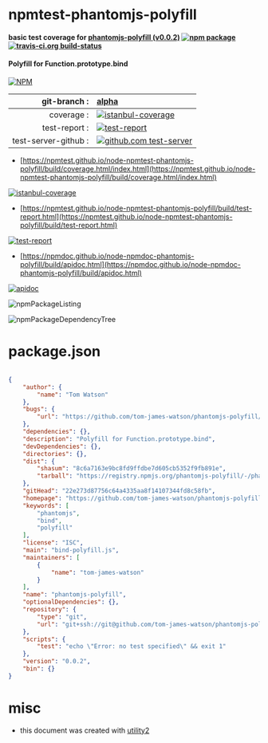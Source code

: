 # npmtest-phantomjs-polyfill

#### basic test coverage for  [phantomjs-polyfill (v0.0.2)](https://github.com/tom-james-watson/phantomjs-polyfill)  [![npm package](https://img.shields.io/npm/v/npmtest-phantomjs-polyfill.svg?style=flat-square)](https://www.npmjs.org/package/npmtest-phantomjs-polyfill) [![travis-ci.org build-status](https://api.travis-ci.org/npmtest/node-npmtest-phantomjs-polyfill.svg)](https://travis-ci.org/npmtest/node-npmtest-phantomjs-polyfill)

#### Polyfill for Function.prototype.bind

[![NPM](https://nodei.co/npm/phantomjs-polyfill.png?downloads=true&downloadRank=true&stars=true)](https://www.npmjs.com/package/phantomjs-polyfill)

| git-branch : | [alpha](https://github.com/npmtest/node-npmtest-phantomjs-polyfill/tree/alpha)|
|--:|:--|
| coverage : | [![istanbul-coverage](https://npmtest.github.io/node-npmtest-phantomjs-polyfill/build/coverage.badge.svg)](https://npmtest.github.io/node-npmtest-phantomjs-polyfill/build/coverage.html/index.html)|
| test-report : | [![test-report](https://npmtest.github.io/node-npmtest-phantomjs-polyfill/build/test-report.badge.svg)](https://npmtest.github.io/node-npmtest-phantomjs-polyfill/build/test-report.html)|
| test-server-github : | [![github.com test-server](https://npmtest.github.io/node-npmtest-phantomjs-polyfill/GitHub-Mark-32px.png)](https://npmtest.github.io/node-npmtest-phantomjs-polyfill/build/app/index.html) | | build-artifacts : | [![build-artifacts](https://npmtest.github.io/node-npmtest-phantomjs-polyfill/glyphicons_144_folder_open.png)](https://github.com/npmtest/node-npmtest-phantomjs-polyfill/tree/gh-pages/build)|

- [https://npmtest.github.io/node-npmtest-phantomjs-polyfill/build/coverage.html/index.html](https://npmtest.github.io/node-npmtest-phantomjs-polyfill/build/coverage.html/index.html)

[![istanbul-coverage](https://npmtest.github.io/node-npmtest-phantomjs-polyfill/build/screenCapture.buildCi.browser.%252Ftmp%252Fbuild%252Fcoverage.lib.html.png)](https://npmtest.github.io/node-npmtest-phantomjs-polyfill/build/coverage.html/index.html)

- [https://npmtest.github.io/node-npmtest-phantomjs-polyfill/build/test-report.html](https://npmtest.github.io/node-npmtest-phantomjs-polyfill/build/test-report.html)

[![test-report](https://npmtest.github.io/node-npmtest-phantomjs-polyfill/build/screenCapture.buildCi.browser.%252Ftmp%252Fbuild%252Ftest-report.html.png)](https://npmtest.github.io/node-npmtest-phantomjs-polyfill/build/test-report.html)

- [https://npmdoc.github.io/node-npmdoc-phantomjs-polyfill/build/apidoc.html](https://npmdoc.github.io/node-npmdoc-phantomjs-polyfill/build/apidoc.html)

[![apidoc](https://npmdoc.github.io/node-npmdoc-phantomjs-polyfill/build/screenCapture.buildCi.browser.%252Ftmp%252Fbuild%252Fapidoc.html.png)](https://npmdoc.github.io/node-npmdoc-phantomjs-polyfill/build/apidoc.html)

![npmPackageListing](https://npmtest.github.io/node-npmtest-phantomjs-polyfill/build/screenCapture.npmPackageListing.svg)

![npmPackageDependencyTree](https://npmtest.github.io/node-npmtest-phantomjs-polyfill/build/screenCapture.npmPackageDependencyTree.svg)



# package.json

```json

{
    "author": {
        "name": "Tom Watson"
    },
    "bugs": {
        "url": "https://github.com/tom-james-watson/phantomjs-polyfill/issues"
    },
    "dependencies": {},
    "description": "Polyfill for Function.prototype.bind",
    "devDependencies": {},
    "directories": {},
    "dist": {
        "shasum": "8c6a7163e9bc8fd9ffdbe7d605cb5352f9fb891e",
        "tarball": "https://registry.npmjs.org/phantomjs-polyfill/-/phantomjs-polyfill-0.0.2.tgz"
    },
    "gitHead": "22e273d87756c64a4335aa8f14107344fd8c58fb",
    "homepage": "https://github.com/tom-james-watson/phantomjs-polyfill",
    "keywords": [
        "phantomjs",
        "bind",
        "polyfill"
    ],
    "license": "ISC",
    "main": "bind-polyfill.js",
    "maintainers": [
        {
            "name": "tom-james-watson"
        }
    ],
    "name": "phantomjs-polyfill",
    "optionalDependencies": {},
    "repository": {
        "type": "git",
        "url": "git+ssh://git@github.com/tom-james-watson/phantomjs-polyfill.git"
    },
    "scripts": {
        "test": "echo \"Error: no test specified\" && exit 1"
    },
    "version": "0.0.2",
    "bin": {}
}
```



# misc
- this document was created with [utility2](https://github.com/kaizhu256/node-utility2)
